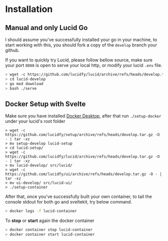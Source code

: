 # Installation

## Manual and only Lucid Go

I should assume you've successfully installed your go in your machine, to start working with this, you should fork a copy of the `develop` branch your github.

If you want to quickly try Lucid, please follow bellow source, make sure your port `8080` is open to serve your local http, or modify your lucid `.env` file.

```bash
> wget -c https://github.com/lucidfy/lucid/archive/refs/heads/develop.tar.gz -O - | tar -xz
> cd lucid-develop
> go mod download
> bash ./serve
```

## Docker Setup with Svelte

Make sure you have installed [Docker Desktop](https://www.docker.com/products/docker-desktop/), after that run `./setup-docker` under your lucid's root folder

```
> wget -c https://github.com/lucidfy/setup/archive/refs/heads/develop.tar.gz -O - | tar -xz
> mv setup-develop lucid-setup
> cd lucid-setup/
> wget -c https://github.com/lucidfy/lucid/archive/refs/heads/develop.tar.gz -O - | tar -xz
> mv lucid-develop/ src/lucid/
> wget -c https://github.com/lucidfy/ui/archive/refs/heads/develop.tar.gz -O - | tar -xz
> mv ui-develop/ src/lucid-ui/
> ./setup-container
```

After that, once you've successfully built your own container, to tail the console stdout for both go and sveltekit, try below command.

```sh
> docker logs -f lucid-container
```

To **stop** or **start** again the docker container

```sh
> docker container stop lucid-container
> docker container start lucid-container
```
